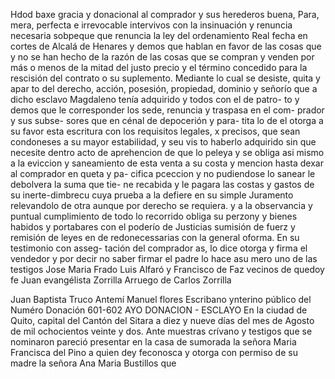 Hdod baxe gracia y donacional al comprador y sus herederos buena,
Para, mera, perfecta e irrevocable intervivos con la insinuación y renuncia necesaria sobpeque que renuncia la ley del ordenamiento Real fecha en cortes de Alcalá de Henares y demos que hablan en favor de las cosas que y no se han hecho de la
razón de las cosas que se compran y venden por más o menos de la mitad del justo precio y el término concedido para la rescisión del contrato o su suplemento. Mediante lo cual se desiste, quita y apar to del derecho, acción, posesión, propiedad, dominio y señorío que a
dicho esclavo Magdaleno tenía adquirido y todos con el de patro- to y demos que le corresponder los sede, renuncia y traspasa en el com- prador y sus subse- sores que en cénal de depocerión y para- tita
lo de el otorga a su favor esta escritura con los requisitos legales,
x precisos, que sean condoneses a su mayor estabilidad, y seu vis
to haberlo adquirido sin que necesite dentro acto de aprehencion
de que lo peleya y se obliga asi mismo a la eviccion y saneamiento de
esta venta a su costa y mencion hasta dexar al comprador en queta y pa- cifica pceccion y no pudiendose lo sanear le debolvera la suma que tie- ne recabida y le pagara las costas y gastos de su inerte-dimbrecu cuya
prueba a la defiere en su simple Juramento relevandolo de otra aunque por derecho se requiera. y a la observancia y puntual cumplimiento de todo lo recorrido obliga su perzony y bienes habidos y portabares con el poderío de Justicias sumisión de fuerz y remisión de leyes en de
redonecessarias con la general oforma. En su testimonio con asseg- tación del comprador as, lo dice otorga y firma el vendedor y por decir no saber firmar el padre lo hace asu mero uno de las testigos
Jose Maria Frado
Luis Alfaró y Francisco de
Faz vecinos de quedoy fe
Juan evangélista Zorrilla Arruego de Carlos Zorrilla

Juan Baptista Truco
Antemí Manuel flores
Escribano ynterino público del Numéro
Donación 601-602 AYO
DONACION - ESCLAYO
En la ciudad de Quito, capital del Cantón del Sitara a diez y nueve días del mes de Agosto de mil ochocientos veinte y dos. Ante muestras crívano y testigos que se nominaron pareció presentar en la casa de
sumorada la señora Maria Francisca del Pino a quien dey feconosca y
otorga con permiso de su madre la señora Ana Maria Bustillos que